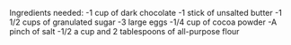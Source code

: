 Ingredients needed:
-1 cup of dark chocolate
-1 stick of unsalted butter
-1 1/2 cups of granulated sugar
-3 large eggs
-1/4 cup of cocoa powder
-A pinch of salt
-1/2 a cup and 2 tablespoons of all-purpose flour